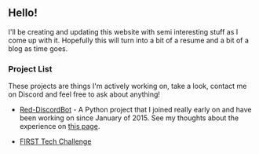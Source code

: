 ## Hello!

I'll be creating and updating this website with semi interesting stuff as I come up with it. Hopefully this will turn into a bit of a resume and a bit of a blog as time goes.

### Project List
These projects are things I'm actively working on, take a look, contact me on Discord and feel free to ask about anything!

* [Red-DiscordBot](https://github.com/CogCreators/Red-DiscordBot) - A Python project that I joined really early on and have been working on since January of 2015. See my thoughts about the experience on [this page](RED.md).

* [FIRST Tech Challenge](FTC.md)